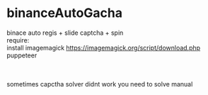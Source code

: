 # binanceAutoGacha
binace auto regis + slide captcha + spin <br>
require:<br>
install imagemagick  https://imagemagick.org/script/download.php <br>
puppeteer <br>
<br><br>

sometimes capctha solver didnt work you need to solve manual
